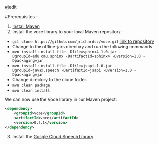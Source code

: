 #jedit

#Prerequisites -
1. [Install Maven](https://maven.apache.org/install.html)
2. Install the voce library to your local Maven repository:
- ```git clone https://github.com/jrichardsz/voce.git``` [link to repository](https://github.com/jrichardsz/voce)
- Change to the offline-jars directory and run the following commands.
- ```mvn install:install-file -Dfile=sphinx4-1.0.jar -DgroupId=edu.cmu.sphinx -DartifactId=sphinx4 -Dversion=1.0 -Dpackaging=jar```
- ```mvn install:install-file -Dfile=jsapi-1.0.jar -DgroupId=javax.speech -DartifactId=jsapi -Dversion=1.0 -Dpackaging=jar```
- Change directory to the clone folder. 
- ```mvn clean package```
- ```mvn clean install```

We can now use the Voce library in our Maven project:
```xml
<dependency>
	<groupId>voce</groupId>
	<artifactId>voce</artifactId>
	<version>0.9.1</version>
</dependency>
```
3. Install the [Google Cloud Speech Library](https://cloud.google.com/speech-to-text/docs/quickstart-client-libraries)
